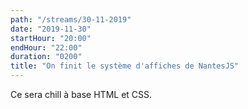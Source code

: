 ```yaml
---
path: "/streams/30-11-2019"
date: "2019-11-30"
startHour: "20:00"
endHour: "22:00"
duration: "0200"
title: "On finit le système d'affiches de NantesJS"
---
```


Ce sera chill à base HTML et CSS.
